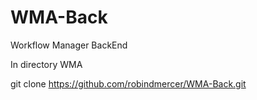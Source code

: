 # WMA-Back
Workflow Manager BackEnd

In directory WMA 

git clone https://github.com/robindmercer/WMA-Back.git